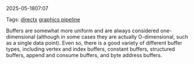
2025-05-1807:07

Tags: [directx](directx.md)  [graphics pipeline](graphics%20pipeline.md)


Buffers are somewhat more uniform and are always considered one-dimensional (although in some cases they are actually O-dimensional, such as a single data point). Even so, there is a good variety of different buffer types, including vertex and index buffers, constant buffers, structured buffers, append and consume buffers, and byte address buffers.